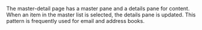 The master-detail page has a master pane and a details pane for content. When an item in the master list is selected, the details pane is updated. This pattern is frequently used for email and address books.
